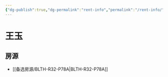 ```yaml
---
{"dg-publish":true,"dg-permalink":"rent-info","permalink":"/rent-info/"}
---
```



# 王玉

## 房源

- [[备选房源/BLTH-R32-P78A\|BLTH-R32-P78A]]

